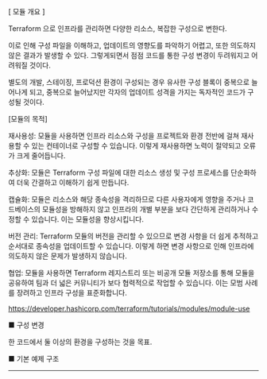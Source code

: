 [ 모듈 개요 ]

Terraform 으로 인프라를 관리하면 다양한 리소스, 복잡한 구성으로 변한다.
    
이로 인해 
구성 파일을 이해하고, 
업데이트의 영향도를 파악하기 어렵고, 또한 의도하지 않은 결과가 발생할 수 있다. 
그렇게되면서 점점 코드를 통한 구성 변경이 두려워지고 어려워질 것이다.
    
별도의 개발, 스테이징, 프로덕션 환경이 구성되는 경우 유사한 구성 블록이 중복으로 늘어나게 되고, 
중복으로 늘어났지만 각자의 업데이트 성격을 가지는 독자적인 코드가 구성될 것이다.
    

[모듈의 목적]


재사용성: 
    모듈을 사용하면 인프라 리소스와 구성을 프로젝트와 환경 전반에 걸쳐 재사용할 수 있는 컨테이너로 구성할 수 있습니다. 
    이렇게 재사용하면 노력이 절약되고 오류가 크게 줄어듭니다.

추상화: 
    모듈은 Terraform 구성 파일에 대한 리소스 생성 및 구성 프로세스를 단순화하여 더욱 간결하고 이해하기 쉽게 만듭니다.

캡슐화: 
    모듈은 리소스와 해당 종속성을 격리하므로 다른 사용자에게 영향을 주거나 코드베이스의 모듈성을 방해하지 않고 인프라의 개별 부분을 보다 간단하게 관리하거나 수정할 수 있습니다. 
    이는 모듈성을 향상시킵니다.

버전 관리: 
    Terraform 모듈의 버전을 관리할 수 있으므로 변경 사항을 더 쉽게 추적하고 순서대로 종속성을 업데이트할 수 있습니다. 
    이렇게 하면 변경 사항으로 인해 인프라에 의도하지 않은 문제가 발생하지 않습니다.

협업: 
    모듈을 사용하면 Terraform 레지스트리 또는 비공개 모듈 저장소를 통해 모듈을 공유하여 팀과 더 넓은 커뮤니티가 보다 협력적으로 작업할 수 있습니다. 
    이는 모범 사례를 장려하고 인프라 구성을 표준화합니다.
    
    
    
https://developer.hashicorp.com/terraform/tutorials/modules/module-use

■ 구성 변경 

한 코드에서 둘 이상의 환경을 구성하는 것을 목표.


■ 기본 예제 구조



---
